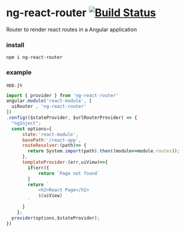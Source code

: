 # ng-react-router  [![Build Status](https://travis-ci.org/angular-libs/ng-react-router.svg?branch=master)](https://travis-ci.org/angular-libs/ng-react-router)
Router to render react routes in a Angular application 

### install
`npm i ng-react-router`

### example
`app.js`
```javascript
import { provider } from 'ng-react-router'
angular.module('react-module', [
  uiRouter , 'ng-react-router'
])
.config(($stateProvider, $urlRouterProvider) => {
  "ngInject";
  const options={
      state:'react-module',
      basePath:'/react-app',
      routeResolver:(path)=> {
        return System.import(path).then((module=>module.routes)); 
      },
      templateProvider:(err,uiView)=>{
        if(err){
            return `Page not found`
        }
        return `
            <h2>React Page</h2>
            ${uiView}
        `  
      }
    };
  provider(options,$stateProvider);
})
```